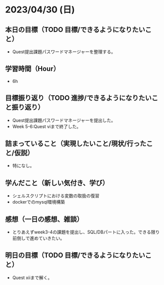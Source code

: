 
# 2023/04/30 (日)

## 本日の目標（TODO 目標/できるようになりたいこと）

- Quest提出課題パスワードマネージャーを整理する。

## 学習時間（Hour）

- 6h

## 目標振り返り（TODO 進捗/できるようになりたいこと振り返り）

- Quest提出課題パスワードマネージャーを提出した。
- Week 5-6:Quest viまで終了した。

## 詰まっていること（実現したいこと/現状/行ったこと/仮説）

- 特になし。

## 学んだこと（新しい気付き、学び）

- シェルスクリプトにおける変数の取扱の復習
- dockerでのmysql環境構築

## 感想（一日の感想、雑談）

- とりあえずweek3-4の課題を提出し、SQL/DBパートに入った。できる限り前倒しで進めていきたい。

## 明日の目標（TODO 目標/できるようになりたいこと）

- Quest xiiまで解く。
